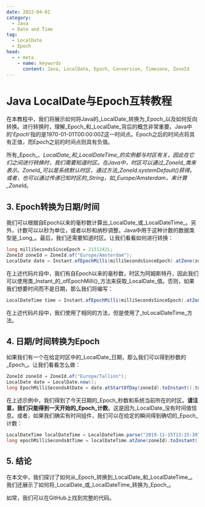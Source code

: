 ```yaml
---
date: 2022-04-01
category:
  - Java
  - Date and Time
tag:
  - LocalDate
  - Epoch
head:
  - - meta
    - name: keywords
      content: Java, LocalDate, Epoch, Conversion, Timezone, ZoneId
---
```

# Java LocalDate与Epoch互转教程

在本教程中，我们将展示如何将Java的_LocalDate_转换为_Epoch_以及如何反向转换。进行转换时，理解_Epoch_和_LocalDate_背后的概念非常重要。Java中的‘_Epoch_’指的是1970-01-01T00:00:00Z这一时间点。Epoch之后的时间点将具有正值，而Epoch之前的时间点则具有负值。

所有_Epoch_、_LocalDate_和_LocalDateTime_的实例都与时区有关，因此在它们之间进行转换时，我们需要知道时区。在Java中，时区可以通过_ZoneId_类来表示。_ZoneId_可以是系统默认时区，通过方法_ZoneId.systemDefault()_获得。或者，也可以通过传递已知时区的_String_，如_Europe/Amsterdam_，来计算_ZoneId_。

## 3. Epoch转换为日期/时间
我们可以根据自Epoch以来的毫秒数计算出_LocalDate_或_LocalDateTime_。另外，计数可以以秒为单位，或者以秒和纳秒调整。Java中用于这种计数的数据类型是_Long_。最后，我们还需要知道时区。让我们看看如何进行转换：

```java
long milliSecondsSinceEpoch = 2131242L;
ZoneId zoneId = ZoneId.of("Europe/Amsterdam");
LocalDate date = Instant.ofEpochMilli(milliSecondsSinceEpoch).atZone(zoneId).toLocalDate();
```

在上述代码片段中，我们有自Epoch以来的毫秒数，时区为阿姆斯特丹，因此我们可以使用类_Instant_的_ofEpochMilli()_方法来获取_LocalDate_值。否则，如果我们想要时间而不是日期，那么我们将编写：

```java
LocalDateTime time = Instant.ofEpochMilli(milliSecondsSinceEpoch).atZone(zoneId).toLocalDateTime();
```

在上述代码片段中，我们使用了相同的方法，但是使用了_toLocalDateTime_方法。

## 4. 日期/时间转换为Epoch
如果我们有一个在给定时区中的_LocalDate_日期，那么我们可以得到秒数的_Epoch_。让我们看看怎么做：

```java
ZoneId zoneId = ZoneId.of("Europe/Tallinn");
LocalDate date = LocalDate.now();
long EpochMilliSecondsAtDate = date.atStartOfDay(zoneId).toInstant().toEpochMilli();
```

在上述示例中，我们得到了今天日期的_Epoch_秒数和系统当前所在的时区。**请注意，我们只能得到一天开始的_Epoch_计数**。这是因为_LocalDate_没有时间值信息。或者，如果我们确实有时间组件，我们可以在给定的瞬间得到确切的_Epoch_计数：

```java
LocalDateTime localDateTime = LocalDateTime.parse("2019-11-15T13:15:30");
long epochMilliSecondsAtTime = localDateTime.atZone(zoneId).toInstant().toEpochMilli();
```

## 5. 结论
在本文中，我们探讨了如何从_Epoch_转换到_LocalDate_和_LocalDateTime_。我们还展示了如何将_LocalDate_或_LocalDateTime_转换为_Epoch_。

如常，我们可以在GitHub上找到完整的代码。